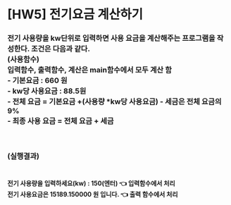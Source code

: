 # [HW5] 전기요금 계산하기
<h3>
전기 사용량을 kw단위로 입력하면 사용 요금을 계산해주는 프로그램을 작성한다. 조건은 다음과 같다.</br>
(사용함수)</br> 입력함수, 출력함수, 계산은 main함수에서 모두 계산 함</br>
- 기본요금 : 660 원</br>
- kw당 사용요금 : 88.5원</br>
- 전체 요금 = 기본요금 +(사용량 *kw당 사용요금) - 세금은 전체 요금의 9%</br>
- 최종 사용 요금 = 전체 요금 + 세금

</br></br>
(실행결과)
</br></br></h3>
<h4>
전기 사용량을 입력하세요(kw) : 150(엔터) 👈 입력함수에서 처리 
</br>전기 사용요금은 15189.150000 원 입니다. 👈 출력 함수에서 처리</br>
</h4>